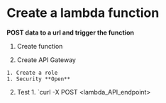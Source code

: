 # Create a lambda function

**POST data to a url and trigger the function**

1. Create function 

  1. Create API Gateway
  
    1. Create a role
    1. Security **Open**
  2. Test
    1. `curl -X POST <lambda_API_endpoint>
